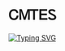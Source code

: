 # ᏟᎷᎢᎬᏚ

[![Typing SVG](https://readme-typing-svg.herokuapp.com?font=Fira+Code&weight=600&size=31&duration=4500&pause=1000&color=164B63&multiline=true&width=453&height=100&lines=Cracker+Maker+Tool+;ESFELURM+;Creating+a+crack+tool+;for+each+login+page)](https://git.io/typing-svg) 
